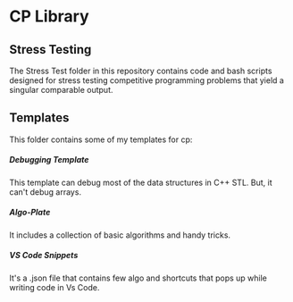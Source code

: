 # CP Library

## Stress Testing
The Stress Test folder in this repository contains code and bash scripts designed for stress testing competitive programming problems that yield a singular comparable output.

## Templates
This folder contains some of my templates for cp:

##### Debugging Template
This template can debug most of the data structures in C++ STL. But, it can't debug arrays.

##### Algo-Plate
It includes a collection of basic algorithms and handy tricks.

##### VS Code Snippets
It's a .json file that contains few algo and shortcuts that pops up while writing code in Vs Code.
